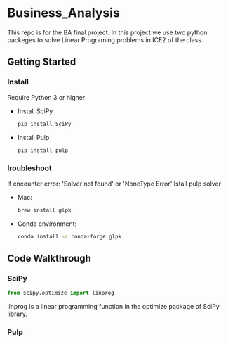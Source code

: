 # Business_Analysis

This repo is for the BA final project. In this project we use two python packeges to solve Linear Programing problems in ICE2 of the class. 
## Getting Started

### Install 
Require Python 3 or higher

- Install SciPy
    ``` bash
    pip install SciPy
    ```

- Install Pulp 
    ```python
    pip install pulp
    ```

### Iroubleshoot 
If encounter error: 'Solver not found' or 'NoneType Error'
Istall pulp solver 
- Mac: 
    ```bash
    brew install glpk
    ```
- Conda environment: 
    ```bash
    conda install -c conda-forge glpk
    ```

## Code Walkthrough

### SciPy 

```Python
from scipy.optimize import linprog
```
linprog is a linear programming function in the optimize package of SciPy library. 


### Pulp 